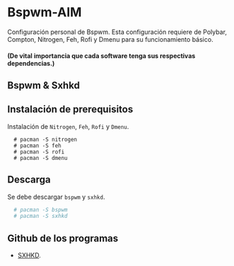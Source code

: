 # Bspwm-AIM

Configuración personal de Bspwm. Esta configuración requiere de Polybar, Compton, Nitrogen, Feh, Rofi y Dmenu para su funcionamiento básico.

#### (De vital importancia que cada software tenga sus respectivas dependencias.)


## Bspwm & Sxhkd

## Instalación de prerequisitos
Instalación de `Nitrogen`, `Feh`, `Rofi` y `Dmenu`.

~~~
  # pacman -S nitrogen
  # pacman -S feh
  # pacman -S rofi
  # pacman -S dmenu
~~~

## Descarga
Se debe descargar `bspwm` y `sxhkd`.

~~~sh
  # pacman -S bspwm
  # pacman -S sxhkd
~~~


## Github de los programas
- [SXHKD](https://github.com/baskerville/sxhkd).

